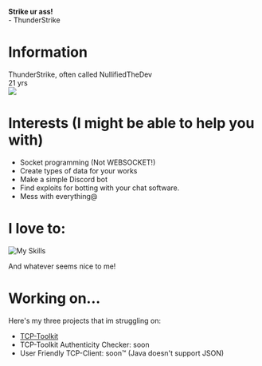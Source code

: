 **Strike ur ass!**<br>
\- ThunderStrike
# Information
ThunderStrike, often called NullifiedTheDev<br>
21 yrs<br>
![](https://github-readme-stats.vercel.app/api?username=0xSnowflakeXD&hide=prs&show_icons=true&theme=tokyonight&border_radius=10)
# Interests (I might be able to help you with)
- Socket programming (Not WEBSOCKET!)
- Create types of data for your works
- Make a simple Discord bot
- Find exploits for botting with your chat software.
- Mess with everything@
# I love to:
![My Skills](https://skillicons.dev/icons?i=js,html,css,nodejs,vscode)

And whatever seems nice to me!
# Working on...
Here's my three projects that im struggling on:<br>
- [TCP-Toolkit](https://github.com/0xSnowflakeXD/tcp-toolkit)<br>
- TCP-Toolkit Authenticity Checker: soon<br>
- User Friendly TCP-Client: soon™️ (Java doesn't support JSON)

